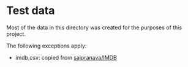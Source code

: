 # Test data

Most of the data in this directory was created for the purposes of this project.

The following exceptions apply:
* imdb.csv: copied from [saipranava/IMDB](https://github.com/saipranava/IMDB/blob/master/IMDB.csv) 
